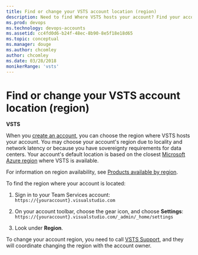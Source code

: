 ```yaml
---
title: Find or change your VSTS account location (region)
description: Need to find Where VSTS hosts your account? Find your account's default location or update your VSTS account location (region)
ms.prod: devops
ms.technology: devops-accounts
ms.assetid: cc4fd0d6-b24f-48ec-8b90-8e5f18e18d65
ms.topic: conceptual
ms.manager: douge
ms.author: chcomley
author: chcomley
ms.date: 03/28/2018
monikerRange: 'vsts'
---
```


# Find or change your VSTS account location (region)

**VSTS**

When you [create an account](create-account-msa-or-work-student.md), you can choose the region where VSTS hosts your
account.  You may choose your account's region due to locality and network latency or because you have sovereignty
requirements for data centers.  Your account's default location is based on the closest 
[Microsoft Azure region](https://azure.microsoft.com/en-us/regions) 
where VSTS is available.

For information on region availability, see [Products available by region](https://azure.microsoft.com/en-us/global-infrastructure/services/).

To find the region where your account is located:

1. Sign in to your Team Services account: ```https://{youraccount}.visualstudio.com```

2. On your account toolbar, choose the gear icon, and choose **Settings**: ```https://{youraccount}.visualstudio.com/_admin/_home/settings```

3. Look under **Region**.

To change your account region, you need to call [VSTS Support](https://visualstudio.microsoft.com/team-services/support), and 
they will coordinate changing the region with the account owner.




